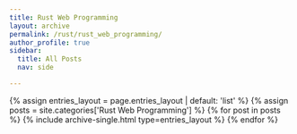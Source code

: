 ```yaml
---
title: Rust Web Programming
layout: archive
permalink: /rust/rust_web_programming/
author_profile: true
sidebar:
  title: All Posts
  nav: side

---
```


{% assign entries_layout = page.entries_layout | default: 'list' %}
{% assign posts = site.categories['Rust Web Programming'] %}
{% for post in posts %} {% include archive-single.html type=entries_layout %} {% endfor %}